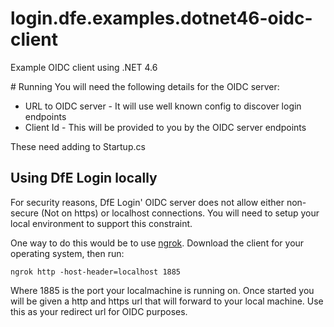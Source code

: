 # login.dfe.examples.dotnet46-oidc-client
Example OIDC client using .NET 4.6

# Running
You will need the following details for the OIDC server:

* URL to OIDC server - It will use well known config to discover login endpoints
* Client Id - This will be provided to you by the OIDC server endpoints

These need adding to Startup.cs

## Using DfE Login locally
For security reasons, DfE Login' OIDC server does not allow either non-secure (Not on https) or localhost connections. You will need to setup your local environment to support this constraint. 

One way to do this would be to use [ngrok](https://ngrok.com/). Download the client for your operating system, then run:

```
ngrok http -host-header=localhost 1885
```

Where 1885 is the port your localmachine is running on. Once started you will be given a http and https url that will forward to your local machine. Use this as your redirect url for OIDC purposes.
